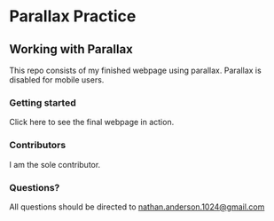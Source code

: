 # Parallax Practice
## Working with Parallax
This repo consists of my finished webpage using parallax. Parallax is disabled for mobile users.


### Getting started
Click here to see the final webpage in action. 

### Contributors
I am the sole contributor.

### Questions?
All questions should be directed to nathan.anderson.1024@gmail.com
